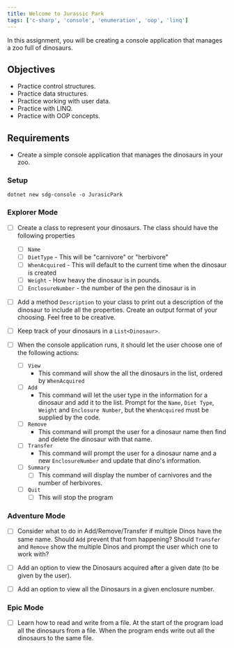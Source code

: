 ```yaml
---
title: Welcome to Jurassic Park
tags: ['c-sharp', 'console', 'enumeration', 'oop', 'linq']
---
```


In this assignment, you will be creating a console application that manages a zoo full of dinosaurs.

## Objectives

- Practice control structures.
- Practice data structures.
- Practice working with user data.
- Practice with LINQ.
- Practice with OOP concepts.

## Requirements

- Create a simple console application that manages the dinosaurs in your zoo.

### Setup

```shell
dotnet new sdg-console -o JurasicPark
```

### Explorer Mode

- [ ] Create a class to represent your dinosaurs. The class should have the following properties

  - [ ] `Name`
  - [ ] `DietType` - This will be "carnivore" or "herbivore"
  - [ ] `WhenAcquired` - This will default to the current time when the dinosaur is created
  - [ ] `Weight` - How heavy the dinosaur is in pounds.
  - [ ] `EnclosureNumber` - the number of the pen the dinosaur is in

- [ ] Add a method `Description` to your class to print out a description of the dinosaur to include all the properties. Create an output format of your choosing. Feel free to be creative.

- [ ] Keep track of your dinosaurs in a `List<Dinosaur>`.
- [ ] When the console application runs, it should let the user choose one of the following actions:
  - [ ] `View`
    - This command will show the all the dinosaurs in the list, ordered by `WhenAcquired`
  - [ ] `Add`
    - This command will let the user type in the information for a dinosaur and add it to the list. Prompt for the `Name`, `Diet Type`, `Weight` and `Enclosure Number`, but the `WhenAcquired` must be supplied by the code.
  - [ ] `Remove`
    - This command will prompt the user for a dinosaur name then find and delete the dinosaur with that name.
  - [ ] `Transfer`
    - This command will prompt the user for a dinosaur name and a new `EnclosureNumber` and update that dino's information.
  - [ ] `Summary`
    - [ ] This command will display the number of carnivores and the number of herbivores.
  - [ ] `Quit`
    - [ ] This will stop the program

### Adventure Mode

- [ ] Consider what to do in Add/Remove/Transfer if multiple Dinos have the same name. Should `Add` prevent that from happening? Should `Transfer` and `Remove` show the multiple Dinos and prompt the user which one to work with?

- [ ] Add an option to view the Dinosaurs acquired after a given date (to be given by the user).
- [ ] Add an option to view all the Dinosaurs in a given enclosure number.

### Epic Mode

- [ ] Learn how to read and write from a file. At the start of the program load all the dinosaurs from a file. When the program ends write out all the dinosaurs to the same file.

